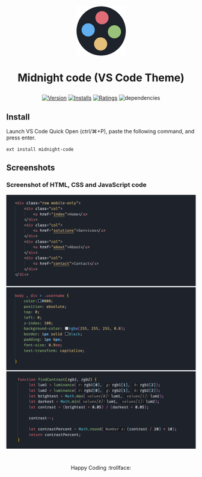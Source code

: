 <div align="center">

![Theme Screenshot](logo.png)

<h1 align="center">
  
   Midnight code (VS Code Theme)
 
</h1>
</div>




<div align="center">

[![Version](https://vsmarketplacebadge.apphb.com/version/akmarnafi.midnight-code.svg)](https://marketplace.visualstudio.com/items?itemName=akmarnafi.midnight-code)
[![Installs](https://vsmarketplacebadge.apphb.com/installs/akmarnafi.midnight-code.svg)](https://marketplace.visualstudio.com/items?itemName=akmarnafi.midnight-code)
[![Ratings](https://vsmarketplacebadge.apphb.com/rating/akmarnafi.midnight-code.svg)](https://marketplace.visualstudio.com/items?itemName=akmarnafi.midnight-code)
![dependencies](https://img.shields.io/david/dev/AkmarNafi/midnight-code)
</div>

## Install

Launch VS Code Quick Open (ctrl/⌘+P), paste the following command, and press enter.  
```
ext install midnight-code
```
## Screenshots

### Screenshot of HTML, CSS and JavaScript code
![Theme Screenshot](screenshot-html.png)
![Theme Screenshot](screenshot-css.png)
![Theme Screenshot](screenshot-js.png)

#

<div align="center">Happy Coding  :trollface:</div>